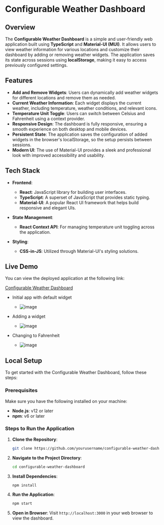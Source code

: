 # Configurable Weather Dashboard

## Overview

The **Configurable Weather Dashboard** is a simple and user-friendly web application built using **TypeScript** and **Material-UI (MUI)**. It allows users to view weather information for various locations and customize their dashboard by adding or removing weather widgets. The application saves its state across sessions using **localStorage**, making it easy to access previously configured settings.

## Features

- **Add and Remove Widgets**: Users can dynamically add weather widgets for different locations and remove them as needed.
- **Current Weather Information**: Each widget displays the current weather, including temperature, weather conditions, and relevant icons.
- **Temperature Unit Toggle**: Users can switch between Celsius and Fahrenheit using a context provider.
- **Responsive Design**: The dashboard is fully responsive, ensuring a smooth experience on both desktop and mobile devices.
- **Persistent State**: The application saves the configuration of added widgets in the browser's localStorage, so the setup persists between sessions.
- **Modern UI**: The use of Material-UI provides a sleek and professional look with improved accessibility and usability.

## Tech Stack

- **Frontend**:
  - **React**: JavaScript library for building user interfaces.
  - **TypeScript**: A superset of JavaScript that provides static typing.
  - **Material-UI**: A popular React UI framework that helps build responsive and elegant UIs.

- **State Management**:
  - **React Context API**: For managing temperature unit toggling across the application.

- **Styling**:
  - **CSS-in-JS**: Utilized through Material-UI's styling solutions.

## Live Demo

You can view the deployed application at the following link:

[Configurable Weather Dashboard](https://weather-dashboard-980.netlify.app/)

- Initial app with default widget
  - ![image](https://github.com/user-attachments/assets/cdf945f3-bb6b-4194-b0bb-6c24e010df26)

- Adding a widget
  - ![image](https://github.com/user-attachments/assets/9fc28eab-6843-4d43-90d2-1393c5fa4c34)

- Changing to Fahrenheit
  - ![image](https://github.com/user-attachments/assets/d7605482-9d9b-4a4c-9e11-b6b11c122320)


## Local Setup

To get started with the Configurable Weather Dashboard, follow these steps:

### Prerequisites

Make sure you have the following installed on your machine:

- **Node.js**: v12 or later
- **npm**: v6 or later

### Steps to Run the Application

1. **Clone the Repository**:
   ```bash
   git clone https://github.com/yourusername/configurable-weather-dashboard.git
   ```

2. **Navigate to the Project Directory**:
   ```bash
   cd configurable-weather-dashboard
   ```

3. **Install Dependencies**:
   ```bash
   npm install
   ```

4. **Run the Application**:
   ```bash
   npm start
   ```

5. **Open in Browser**: 
   Visit `http://localhost:3000` in your web browser to view the dashboard.
